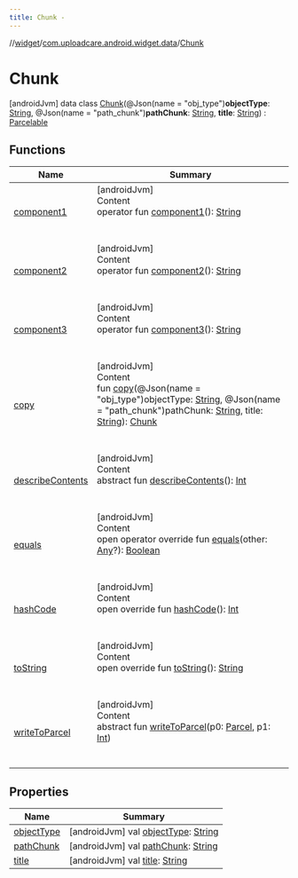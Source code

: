```yaml
---
title: Chunk -
---
```

//[widget](../../index.md)/[com.uploadcare.android.widget.data](../index.md)/[Chunk](index.md)



# Chunk  
 [androidJvm] data class [Chunk](index.md)(@Json(name = "obj_type")**objectType**: [String](https://kotlinlang.org/api/latest/jvm/stdlib/kotlin/-string/index.html), @Json(name = "path_chunk")**pathChunk**: [String](https://kotlinlang.org/api/latest/jvm/stdlib/kotlin/-string/index.html), **title**: [String](https://kotlinlang.org/api/latest/jvm/stdlib/kotlin/-string/index.html)) : [Parcelable](https://developer.android.com/reference/kotlin/android/os/Parcelable.html)   


## Functions  
  
|  Name|  Summary| 
|---|---|
| <a name="com.uploadcare.android.widget.data/Chunk/component1/#/PointingToDeclaration/"></a>[component1](component1.md)| <a name="com.uploadcare.android.widget.data/Chunk/component1/#/PointingToDeclaration/"></a>[androidJvm]  <br>Content  <br>operator fun [component1](component1.md)(): [String](https://kotlinlang.org/api/latest/jvm/stdlib/kotlin/-string/index.html)  <br><br><br>
| <a name="com.uploadcare.android.widget.data/Chunk/component2/#/PointingToDeclaration/"></a>[component2](component2.md)| <a name="com.uploadcare.android.widget.data/Chunk/component2/#/PointingToDeclaration/"></a>[androidJvm]  <br>Content  <br>operator fun [component2](component2.md)(): [String](https://kotlinlang.org/api/latest/jvm/stdlib/kotlin/-string/index.html)  <br><br><br>
| <a name="com.uploadcare.android.widget.data/Chunk/component3/#/PointingToDeclaration/"></a>[component3](component3.md)| <a name="com.uploadcare.android.widget.data/Chunk/component3/#/PointingToDeclaration/"></a>[androidJvm]  <br>Content  <br>operator fun [component3](component3.md)(): [String](https://kotlinlang.org/api/latest/jvm/stdlib/kotlin/-string/index.html)  <br><br><br>
| <a name="com.uploadcare.android.widget.data/Chunk/copy/#kotlin.String#kotlin.String#kotlin.String/PointingToDeclaration/"></a>[copy](copy.md)| <a name="com.uploadcare.android.widget.data/Chunk/copy/#kotlin.String#kotlin.String#kotlin.String/PointingToDeclaration/"></a>[androidJvm]  <br>Content  <br>fun [copy](copy.md)(@Json(name = "obj_type")objectType: [String](https://kotlinlang.org/api/latest/jvm/stdlib/kotlin/-string/index.html), @Json(name = "path_chunk")pathChunk: [String](https://kotlinlang.org/api/latest/jvm/stdlib/kotlin/-string/index.html), title: [String](https://kotlinlang.org/api/latest/jvm/stdlib/kotlin/-string/index.html)): [Chunk](index.md)  <br><br><br>
| <a name="android.os/Parcelable/describeContents/#/PointingToDeclaration/"></a>[describeContents](../-social-sources-response/index.md#%5Bandroid.os%2FParcelable%2FdescribeContents%2F%23%2FPointingToDeclaration%2F%5D%2FFunctions%2F814613827)| <a name="android.os/Parcelable/describeContents/#/PointingToDeclaration/"></a>[androidJvm]  <br>Content  <br>abstract fun [describeContents](../-social-sources-response/index.md#%5Bandroid.os%2FParcelable%2FdescribeContents%2F%23%2FPointingToDeclaration%2F%5D%2FFunctions%2F814613827)(): [Int](https://kotlinlang.org/api/latest/jvm/stdlib/kotlin/-int/index.html)  <br><br><br>
| <a name="kotlin/Any/equals/#kotlin.Any?/PointingToDeclaration/"></a>[equals](../../com.uploadcare.android.widget.worker/-uploadcare-work-manager-initializer/index.md#%5Bkotlin%2FAny%2Fequals%2F%23kotlin.Any%3F%2FPointingToDeclaration%2F%5D%2FFunctions%2F814613827)| <a name="kotlin/Any/equals/#kotlin.Any?/PointingToDeclaration/"></a>[androidJvm]  <br>Content  <br>open operator override fun [equals](../../com.uploadcare.android.widget.worker/-uploadcare-work-manager-initializer/index.md#%5Bkotlin%2FAny%2Fequals%2F%23kotlin.Any%3F%2FPointingToDeclaration%2F%5D%2FFunctions%2F814613827)(other: [Any](https://kotlinlang.org/api/latest/jvm/stdlib/kotlin/-any/index.html)?): [Boolean](https://kotlinlang.org/api/latest/jvm/stdlib/kotlin/-boolean/index.html)  <br><br><br>
| <a name="kotlin/Any/hashCode/#/PointingToDeclaration/"></a>[hashCode](../../com.uploadcare.android.widget.worker/-uploadcare-work-manager-initializer/index.md#%5Bkotlin%2FAny%2FhashCode%2F%23%2FPointingToDeclaration%2F%5D%2FFunctions%2F814613827)| <a name="kotlin/Any/hashCode/#/PointingToDeclaration/"></a>[androidJvm]  <br>Content  <br>open override fun [hashCode](../../com.uploadcare.android.widget.worker/-uploadcare-work-manager-initializer/index.md#%5Bkotlin%2FAny%2FhashCode%2F%23%2FPointingToDeclaration%2F%5D%2FFunctions%2F814613827)(): [Int](https://kotlinlang.org/api/latest/jvm/stdlib/kotlin/-int/index.html)  <br><br><br>
| <a name="kotlin/Any/toString/#/PointingToDeclaration/"></a>[toString](../../com.uploadcare.android.widget.worker/-uploadcare-work-manager-initializer/index.md#%5Bkotlin%2FAny%2FtoString%2F%23%2FPointingToDeclaration%2F%5D%2FFunctions%2F814613827)| <a name="kotlin/Any/toString/#/PointingToDeclaration/"></a>[androidJvm]  <br>Content  <br>open override fun [toString](../../com.uploadcare.android.widget.worker/-uploadcare-work-manager-initializer/index.md#%5Bkotlin%2FAny%2FtoString%2F%23%2FPointingToDeclaration%2F%5D%2FFunctions%2F814613827)(): [String](https://kotlinlang.org/api/latest/jvm/stdlib/kotlin/-string/index.html)  <br><br><br>
| <a name="android.os/Parcelable/writeToParcel/#android.os.Parcel#kotlin.Int/PointingToDeclaration/"></a>[writeToParcel](../-social-sources-response/index.md#%5Bandroid.os%2FParcelable%2FwriteToParcel%2F%23android.os.Parcel%23kotlin.Int%2FPointingToDeclaration%2F%5D%2FFunctions%2F814613827)| <a name="android.os/Parcelable/writeToParcel/#android.os.Parcel#kotlin.Int/PointingToDeclaration/"></a>[androidJvm]  <br>Content  <br>abstract fun [writeToParcel](../-social-sources-response/index.md#%5Bandroid.os%2FParcelable%2FwriteToParcel%2F%23android.os.Parcel%23kotlin.Int%2FPointingToDeclaration%2F%5D%2FFunctions%2F814613827)(p0: [Parcel](https://developer.android.com/reference/kotlin/android/os/Parcel.html), p1: [Int](https://kotlinlang.org/api/latest/jvm/stdlib/kotlin/-int/index.html))  <br><br><br>


## Properties  
  
|  Name|  Summary| 
|---|---|
| <a name="com.uploadcare.android.widget.data/Chunk/objectType/#/PointingToDeclaration/"></a>[objectType](object-type.md)| <a name="com.uploadcare.android.widget.data/Chunk/objectType/#/PointingToDeclaration/"></a> [androidJvm] val [objectType](object-type.md): [String](https://kotlinlang.org/api/latest/jvm/stdlib/kotlin/-string/index.html)   <br>
| <a name="com.uploadcare.android.widget.data/Chunk/pathChunk/#/PointingToDeclaration/"></a>[pathChunk](path-chunk.md)| <a name="com.uploadcare.android.widget.data/Chunk/pathChunk/#/PointingToDeclaration/"></a> [androidJvm] val [pathChunk](path-chunk.md): [String](https://kotlinlang.org/api/latest/jvm/stdlib/kotlin/-string/index.html)   <br>
| <a name="com.uploadcare.android.widget.data/Chunk/title/#/PointingToDeclaration/"></a>[title](title.md)| <a name="com.uploadcare.android.widget.data/Chunk/title/#/PointingToDeclaration/"></a> [androidJvm] val [title](title.md): [String](https://kotlinlang.org/api/latest/jvm/stdlib/kotlin/-string/index.html)   <br>


